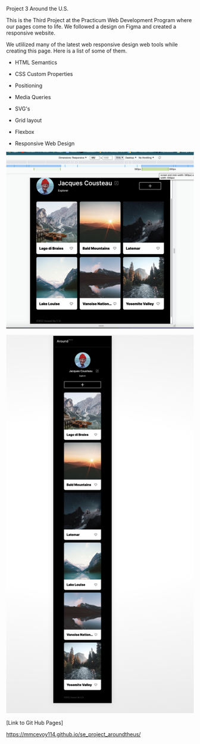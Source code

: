 Project 3 Around the U.S.

This is the Third Project at the Practicum Web Development Program where our pages come to life. We followed a design on Figma and created a responsive website.

We utlilized many of the latest web responsive design web tools while creating this page. Here is a list of some of them.

- HTML Semantics

- CSS Custom Properties

- Positioning

- Media Queries

- SVG's

- Grid layout

- Flexbox

- Responsive Web Design

 ![screenshot of desktop resolution](./images/demo/screenshot_desktop.png)

 
 ![screenshot of mobile resolution](./images/demo/screenshot_mobile.png)
 

[Link to Git Hub Pages]

https://mmcevoy114.github.io/se_project_aroundtheus/
